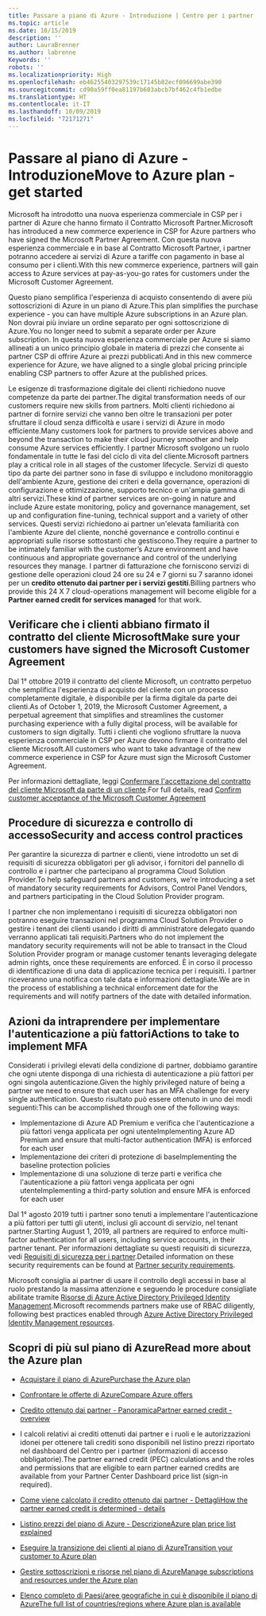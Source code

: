 ```yaml
---
title: Passare a piano di Azure - Introduzione | Centro per i partner
ms.topic: article
ms.date: 10/15/2019
description: ''
author: LauraBrenner
ms.author: labrenne
Keywords: ''
robots: ''
ms.localizationpriority: High
ms.openlocfilehash: eb46255403297539c17145b82ecf096699abe390
ms.sourcegitcommit: cd90a59ff0ea81197b603abcb7bf462c4fb1edbe
ms.translationtype: HT
ms.contentlocale: it-IT
ms.lasthandoff: 10/09/2019
ms.locfileid: "72171271"
---
```

# <a name="move-to-azure-plan---get-started"></a><span data-ttu-id="0a710-102">Passare al piano di Azure - Introduzione</span><span class="sxs-lookup"><span data-stu-id="0a710-102">Move to Azure plan - get started</span></span>

<span data-ttu-id="0a710-103">Microsoft ha introdotto una nuova esperienza commerciale in CSP per i partner di Azure che hanno firmato il Contratto Microsoft Partner.</span><span class="sxs-lookup"><span data-stu-id="0a710-103">Microsoft has introduced a new commerce experience in CSP for Azure partners who have signed the Microsoft Partner Agreement.</span></span> <span data-ttu-id="0a710-104">Con questa nuova esperienza commerciale e in base al Contratto Microsoft Partner, i partner potranno accedere ai servizi di Azure a tariffe con pagamento in base al consumo per i clienti.</span><span class="sxs-lookup"><span data-stu-id="0a710-104">With this new commerce experience, partners will gain access to Azure services at pay-as-you-go rates for customers under the Microsoft Customer Agreement.</span></span> 

<span data-ttu-id="0a710-105">Questo piano semplifica l'esperienza di acquisto consentendo di avere più sottoscrizioni di Azure in un piano di Azure.</span><span class="sxs-lookup"><span data-stu-id="0a710-105">This plan simplifies the purchase experience - you can have multiple Azure subscriptions in an Azure plan.</span></span> <span data-ttu-id="0a710-106">Non dovrai più inviare un ordine separato per ogni sottoscrizione di Azure.</span><span class="sxs-lookup"><span data-stu-id="0a710-106">You no longer need to submit a separate order per Azure subscription.</span></span> <span data-ttu-id="0a710-107">In questa nuova esperienza commerciale per Azure si siamo allineati a un unico principio globale in materia di prezzi che consente ai partner CSP di offrire Azure ai prezzi pubblicati.</span><span class="sxs-lookup"><span data-stu-id="0a710-107">And in this new commerce experience for Azure, we have aligned to a single global pricing principle enabling CSP partners to offer Azure at the published prices.</span></span> 

<span data-ttu-id="0a710-108">Le esigenze di trasformazione digitale dei clienti richiedono nuove competenze da parte dei partner.</span><span class="sxs-lookup"><span data-stu-id="0a710-108">The digital transformation needs of our customers require new skills from partners.</span></span> <span data-ttu-id="0a710-109">Molti clienti richiedono ai partner di fornire servizi che vanno ben oltre le transazioni per poter sfruttare il cloud senza difficoltà e usare i servizi di Azure in modo efficiente.</span><span class="sxs-lookup"><span data-stu-id="0a710-109">Many customers look for partners to provide services above and beyond the transaction to make their cloud journey smoother and help consume Azure services efficiently.</span></span> <span data-ttu-id="0a710-110">I partner Microsoft svolgono un ruolo fondamentale in tutte le fasi del ciclo di vita del cliente.</span><span class="sxs-lookup"><span data-stu-id="0a710-110">Microsoft partners play a critical role in all stages of the customer lifecycle.</span></span> <span data-ttu-id="0a710-111">Servizi di questo tipo da parte dei partner sono in fase di sviluppo e includono monitoraggio dell'ambiente Azure, gestione dei criteri e della governance, operazioni di configurazione e ottimizzazione, supporto tecnico e un'ampia gamma di altri servizi.</span><span class="sxs-lookup"><span data-stu-id="0a710-111">These kind of partner services are on-going in nature and include Azure estate monitoring, policy and governance management, set up and configuration fine-tuning, technical support and a variety of other services.</span></span> <span data-ttu-id="0a710-112">Questi servizi richiedono ai partner un'elevata familiarità con l'ambiente Azure del cliente, nonché governance e controllo continui e appropriati sulle risorse sottostanti che gestiscono.</span><span class="sxs-lookup"><span data-stu-id="0a710-112">They require a partner to be intimately familiar with the customer’s Azure environment and have continuous and appropriate governance and control of the underlying resources they manage.</span></span> <span data-ttu-id="0a710-113">I partner di fatturazione che forniscono servizi di gestione delle operazioni cloud 24 ore su 24 e 7 giorni su 7 saranno idonei per un **credito ottenuto dai partner per i servizi gestiti**.</span><span class="sxs-lookup"><span data-stu-id="0a710-113">Billing partners who provide this 24 X 7 cloud-operations management will become eligible for a **Partner earned credit for services managed** for that work.</span></span>

## <a name="make-sure-your-customers-have-signed-the-microsoft-customer-agreement"></a><span data-ttu-id="0a710-114">Verificare che i clienti abbiano firmato il contratto del cliente Microsoft</span><span class="sxs-lookup"><span data-stu-id="0a710-114">Make sure your customers have signed the Microsoft Customer Agreement</span></span>

<span data-ttu-id="0a710-115">Dal 1° ottobre 2019 il contratto del cliente Microsoft, un contratto perpetuo che semplifica l'esperienza di acquisto del cliente con un processo completamente digitale, è disponibile per la firma digitale da parte dei clienti.</span><span class="sxs-lookup"><span data-stu-id="0a710-115">As of October 1, 2019, the Microsoft Customer Agreement, a perpetual agreement that simplifies and streamlines the customer purchasing experience with a fully digital process, will be available for customers to sign digitally.</span></span> <span data-ttu-id="0a710-116">Tutti i clienti che vogliono sfruttare la nuova esperienza commerciale in CSP per Azure devono firmare il contratto del cliente Microsoft.</span><span class="sxs-lookup"><span data-stu-id="0a710-116">All customers who want to take advantage of the new commerce experience in CSP for Azure must sign the Microsoft Customer Agreement.</span></span>

<span data-ttu-id="0a710-117">Per informazioni dettagliate, leggi [Confermare l'accettazione del contratto del cliente Microsoft da parte di un cliente](confirm-customer-agreement.md).</span><span class="sxs-lookup"><span data-stu-id="0a710-117">For full details, read [Confirm customer acceptance of the Microsoft Customer Agreement](confirm-customer-agreement.md)</span></span>

## <a name="security-and-access-control-practices"></a><span data-ttu-id="0a710-118">Procedure di sicurezza e controllo di accesso</span><span class="sxs-lookup"><span data-stu-id="0a710-118">Security and access control practices</span></span>

<span data-ttu-id="0a710-119">Per garantire la sicurezza di partner e clienti, viene introdotto un set di requisiti di sicurezza obbligatori per gli advisor, i fornitori del pannello di controllo e i partner che partecipano al programma Cloud Solution Provider.</span><span class="sxs-lookup"><span data-stu-id="0a710-119">To help safeguard partners and customers, we’re introducing a set of mandatory security requirements for Advisors, Control Panel Vendors, and partners participating in the Cloud Solution Provider program.</span></span> 

<span data-ttu-id="0a710-120">I partner che non implementano i requisiti di sicurezza obbligatori non potranno eseguire transazioni nel programma Cloud Solution Provider o gestire i tenant dei clienti usando i diritti di amministratore delegato quando verranno applicati tali requisiti.</span><span class="sxs-lookup"><span data-stu-id="0a710-120">Partners who do not implement the mandatory security requirements will not be able to transact in the Cloud Solution Provider program or manage customer tenants leveraging delegate admin rights, once these requirements are enforced.</span></span> <span data-ttu-id="0a710-121">È in corso il processo di identificazione di una data di applicazione tecnica per i requisiti. I partner riceveranno una notifica con tale data e informazioni dettagliate.</span><span class="sxs-lookup"><span data-stu-id="0a710-121">We are in the process of establishing a technical enforcement date for the requirements and will notify partners of the date with detailed information.</span></span> 

## <a name="actions-to-take-to-implement-mfa"></a><span data-ttu-id="0a710-122">Azioni da intraprendere per implementare l'autenticazione a più fattori</span><span class="sxs-lookup"><span data-stu-id="0a710-122">Actions to take to implement MFA</span></span> 

<span data-ttu-id="0a710-123">Considerati i privilegi elevati della condizione di partner, dobbiamo garantire che ogni utente disponga di una richiesta di autenticazione a più fattori per ogni singola autenticazione.</span><span class="sxs-lookup"><span data-stu-id="0a710-123">Given the highly privileged nature of being a partner we need to ensure that each user has an MFA challenge for every single authentication.</span></span> <span data-ttu-id="0a710-124">Questo risultato può essere ottenuto in uno dei modi seguenti:</span><span class="sxs-lookup"><span data-stu-id="0a710-124">This can be accomplished through one of the following ways:</span></span>

- <span data-ttu-id="0a710-125">Implementazione di Azure AD Premium e verifica che l'autenticazione a più fattori venga applicata per ogni utente</span><span class="sxs-lookup"><span data-stu-id="0a710-125">Implementing Azure AD Premium and ensure that multi-factor authentication (MFA) is enforced for each user</span></span> 
- <span data-ttu-id="0a710-126">Implementazione dei criteri di protezione di base</span><span class="sxs-lookup"><span data-stu-id="0a710-126">Implementing the baseline protection policies</span></span> 
- <span data-ttu-id="0a710-127">Implementazione di una soluzione di terze parti e verifica che l'autenticazione a più fattori venga applicata per ogni utente</span><span class="sxs-lookup"><span data-stu-id="0a710-127">Implementing a third-party solution and ensure MFA is enforced for each user</span></span> 

<span data-ttu-id="0a710-128">Dal 1° agosto 2019 tutti i partner sono tenuti a implementare l'autenticazione a più fattori per tutti gli utenti, inclusi gli account di servizio, nel tenant partner.</span><span class="sxs-lookup"><span data-stu-id="0a710-128">Starting August 1, 2019, all partners are required to enforce multi-factor authentication for all users, including service accounts, in their partner tenant.</span></span> <span data-ttu-id="0a710-129">Per informazioni dettagliate su questi requisiti di sicurezza, vedi [Requisiti di sicurezza per i partner](https://docs.microsoft.com/partner-center/partner-security-requirements).</span><span class="sxs-lookup"><span data-stu-id="0a710-129">Detailed information on these security requirements can be found at [Partner security requirements](https://docs.microsoft.com/partner-center/partner-security-requirements).</span></span> 

<span data-ttu-id="0a710-130">Microsoft consiglia ai partner di usare il controllo degli accessi in base al ruolo prestando la massima attenzione e seguendo le procedure consigliate abilitate tramite [Risorse di Azure Active Directory Privileged Identity Management](https://docs.microsoft.com/azure/active-directory/privileged-identity-management/pim-configure ).</span><span class="sxs-lookup"><span data-stu-id="0a710-130">Microsoft recommends partners make use of RBAC diligently, following best practices enabled through [Azure Active Directory Privileged Identity Management resources](https://docs.microsoft.com/azure/active-directory/privileged-identity-management/pim-configure ).</span></span> 

## <a name="read-more-about-the-azure-plan"></a><span data-ttu-id="0a710-131">Scopri di più sul piano di Azure</span><span class="sxs-lookup"><span data-stu-id="0a710-131">Read more about the Azure plan</span></span>

- [<span data-ttu-id="0a710-132">Acquistare il piano di Azure</span><span class="sxs-lookup"><span data-stu-id="0a710-132">Purchase the Azure plan</span></span>](purchase-azure-plan.md)

- [<span data-ttu-id="0a710-133">Confrontare le offerte di Azure</span><span class="sxs-lookup"><span data-stu-id="0a710-133">Compare Azure offers</span></span>](compare-azure-offers.md)

- [<span data-ttu-id="0a710-134">Credito ottenuto dai partner - Panoramica</span><span class="sxs-lookup"><span data-stu-id="0a710-134">Partner earned credit - overview</span></span>](partner-earned-credit.md)

- <span data-ttu-id="0a710-135">I calcoli relativi ai crediti ottenuti dai partner e i ruoli e le autorizzazioni idonei per ottenere tali crediti sono disponibili nel listino prezzi riportato nel dashboard del Centro per i partner (informazioni di accesso obbligatorie).</span><span class="sxs-lookup"><span data-stu-id="0a710-135">The partner earned credit (PEC) calculations and the roles and permissions that are eligible to earn partner earned credits are available from your Partner Center Dashboard price list (sign-in required).</span></span>

- [<span data-ttu-id="0a710-136">Come viene calcolato il credito ottenuto dai partner - Dettagli</span><span class="sxs-lookup"><span data-stu-id="0a710-136">How the partner earned credit is determined - details</span></span>](partner-earned-credit-explanation.md)

- [<span data-ttu-id="0a710-137">Listino prezzi del piano di Azure - Descrizione</span><span class="sxs-lookup"><span data-stu-id="0a710-137">Azure plan price list explained</span></span>](azure-plan-price-list.md)

- [<span data-ttu-id="0a710-138">Eseguire la transizione dei clienti al piano di Azure</span><span class="sxs-lookup"><span data-stu-id="0a710-138">Transition your customer to Azure plan</span></span>](azure-plan-transition.md)

- [<span data-ttu-id="0a710-139">Gestire sottoscrizioni e risorse nel piano di Azure</span><span class="sxs-lookup"><span data-stu-id="0a710-139">Manage subscriptions and resources under the Azure plan</span></span>](azure-plan-manage.md)

- [<span data-ttu-id="0a710-140">Elenco completo di Paesi/aree geografiche in cui è disponibile il piano di Azure</span><span class="sxs-lookup"><span data-stu-id="0a710-140">The full list of countries/regions where Azure plan is available</span></span>](https://query.prod.cms.rt.microsoft.com/cms/api/am/binary/RE3QN0x)

 



